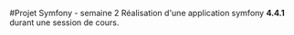 #Projet Symfony - semaine 2
Réalisation d'une application symfony **4.4.1** durant une session de cours.